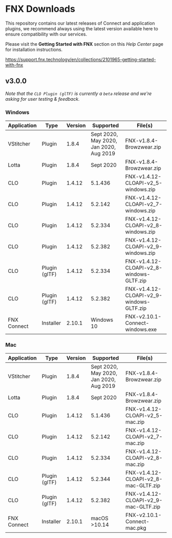 # FNX Downloads
This repository contains our latest releases of Connect and application plugins, we recommend always using the latest version available here to ensure compatibility with our services.

Please visit the **Getting Started with FNX** section on this *Help Center* page for installation instructions.

https://support.fnx.technology/en/collections/2101965-getting-started-with-fnx


## v3.0.0

*Note that the `CLO Plugin (glTF)` is currently a `beta` release and we're asking for user testing & feedback.*

### Windows

|Application|Type|Version|Supported|File(s)|
|-|-|-|-|-|
|VStitcher|Plugin|1.8.4|Sept 2020, May 2020, Jan 2020, Aug 2019|FNX-v1.8.4-Browzwear.zip|
|Lotta|Plugin|1.8.4|Sept 2020|FNX-v1.8.4-Browzwear.zip|
|CLO|Plugin|1.4.12|5.1.436|FNX-v1.4.12-CLOAPI-v2_5-windows.zip|
|CLO|Plugin|1.4.12|5.2.142|FNX-v1.4.12-CLOAPI-v2_7-windows.zip|
|CLO|Plugin|1.4.12|5.2.334|FNX-v1.4.12-CLOAPI-v2_8-windows.zip|
|CLO|Plugin|1.4.12|5.2.382|FNX-v1.4.12-CLOAPI-v2_9-windows.zip|
|CLO|Plugin (glTF)|1.4.12|5.2.334|FNX-v1.4.12-CLOAPI-v2_8-windows-GLTF.zip|
|CLO|Plugin (glTF)|1.4.12|5.2.382|FNX-v1.4.12-CLOAPI-v2_9-windows-GLTF.zip|
|FNX Connect|Installer|2.10.1|Windows 10|FNX-v2.10.1-Connect-windows.exe|

### Mac
|Application|Type|Version|Supported|File(s)|
|-|-|-|-|-|
|VStitcher|Plugin|1.8.4|Sept 2020, May 2020, Jan 2020, Aug 2019|FNX-v1.8.4-Browzwear.zip|
|Lotta|Plugin|1.8.4|Sept 2020|FNX-v1.8.4-Browzwear.zip|
|CLO|Plugin|1.4.12|5.1.436|FNX-v1.4.12-CLOAPI-v2_5-mac.zip|
|CLO|Plugin|1.4.12|5.2.142|FNX-v1.4.12-CLOAPI-v2_7-mac.zip|
|CLO|Plugin|1.4.12|5.2.334|FNX-v1.4.12-CLOAPI-v2_8-mac.zip|
|CLO|Plugin (glTF)|1.4.12|5.2.344|FNX-v1.4.12-CLOAPI-v2_8-mac-GLTF.zip|
|CLO|Plugin (glTF)|1.4.12|5.2.382|FNX-v1.4.12-CLOAPI-v2_9-mac-GLTF.zip|
|FNX Connect|Installer|2.10.1|macOS >10.14|FNX-v2.10.1-Connect-mac.pkg|
